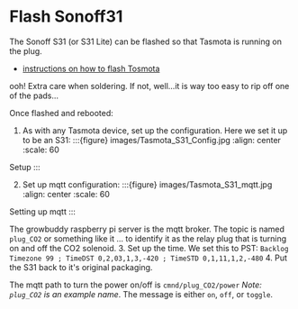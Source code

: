 # Flash Sonoff31
The Sonoff S31 (or S31 Lite) can be flashed so that Tasmota is running on the plug.
- [instructions on how to flash Tosmota](https://www.youtube.com/watch?v=9N58uy3ezvA)

ooh! Extra care when soldering.  If not, well...it is way too easy to rip off one of the pads...

Once flashed and rebooted:
1. As with any Tasmota device, set up the configuration.  Here we set it up to be an S31:
:::{figure} images/Tasmota_S31_Config.jpg
:align: center
:scale: 60

Setup
:::

2. Set up mqtt configuration:
:::{figure} images/Tasmota_S31_mqtt.jpg
:align: center
:scale: 60

Setting up mqtt
:::

The growbuddy raspberry pi server is the mqtt broker.  The topic is named `plug_CO2` or something like it ... to identify it as the relay plug that is turning on and off the CO2 solenoid.
3. Set up the time.  We set this to PST: `Backlog Timezone 99 ; TimeDST 0,2,03,1,3,-420 ; TimeSTD 0,1,11,1,2,-480`
4. Put the S31 back to it's original packaging.

The mqtt path to turn the power on/off is `cmnd/plug_CO2/power` _Note: `plug_CO2` is an example name_.  The message is either `on`, `off`, or `toggle`.